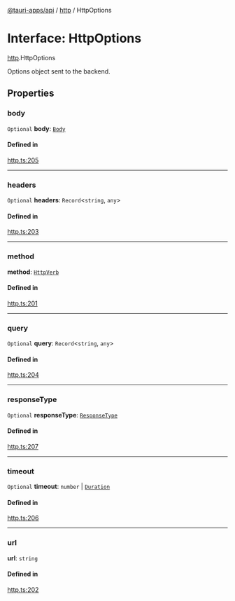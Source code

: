 [@tauri-apps/api](../README.md) / [http](../modules/http.md) / HttpOptions

# Interface: HttpOptions

[http](../modules/http.md).HttpOptions

Options object sent to the backend.

## Properties

### body

 `Optional` **body**: [`Body`](../classes/http.Body.md)

#### Defined in

[http.ts:205](https://github.com/tauri-apps/tauri/blob/b1d5342/tooling/api/src/http.ts#L205)

___

### headers

 `Optional` **headers**: `Record`<`string`, `any`\>

#### Defined in

[http.ts:203](https://github.com/tauri-apps/tauri/blob/b1d5342/tooling/api/src/http.ts#L203)

___

### method

 **method**: [`HttpVerb`](../modules/http.md#httpverb)

#### Defined in

[http.ts:201](https://github.com/tauri-apps/tauri/blob/b1d5342/tooling/api/src/http.ts#L201)

___

### query

 `Optional` **query**: `Record`<`string`, `any`\>

#### Defined in

[http.ts:204](https://github.com/tauri-apps/tauri/blob/b1d5342/tooling/api/src/http.ts#L204)

___

### responseType

 `Optional` **responseType**: [`ResponseType`](../enums/http.ResponseType.md)

#### Defined in

[http.ts:207](https://github.com/tauri-apps/tauri/blob/b1d5342/tooling/api/src/http.ts#L207)

___

### timeout

 `Optional` **timeout**: `number` \| [`Duration`](http.Duration.md)

#### Defined in

[http.ts:206](https://github.com/tauri-apps/tauri/blob/b1d5342/tooling/api/src/http.ts#L206)

___

### url

 **url**: `string`

#### Defined in

[http.ts:202](https://github.com/tauri-apps/tauri/blob/b1d5342/tooling/api/src/http.ts#L202)
